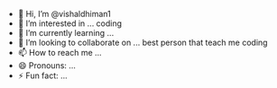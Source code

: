 - 👋 Hi, I’m @vishaldhiman1
- 👀 I’m interested in ... coding 
- 🌱 I’m currently learning ... 
- 💞️ I’m looking to collaborate on ... best person that teach me coding 
- 📫 How to reach me ... 
- 😄 Pronouns: ...
- ⚡ Fun fact: ...

<!---
vishaldhiman1/vishaldhiman1 is a ✨ special ✨ repository because its `README.md` (this file) appears on your GitHub profile.
You can click the Preview link to take a look at your changes.
i am lazy person donot complete anything pray for me to change my thinking skill then i provide you best thing that is get only by money  free project on web dev 
jai shree ram to reader
--->
